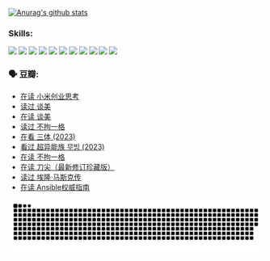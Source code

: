 
[![Anurag's github stats](https://github-readme-stats.vercel.app/api?username=w940853815)](https://github.com/anuraghazra/github-readme-stats)

### Skills:

<code><img height="32" src="https://cdn.jsdelivr.net/npm/simple-icons@v5/icons/python.svg"></code>
<code><img height="32" src="https://cdn.jsdelivr.net/npm/simple-icons@v5/icons/javascript.svg"></code>
<code><img height="32" src="https://cdn.jsdelivr.net/npm/simple-icons@v5/icons/django.svg"></code>
<code><img height="32" src="https://cdn.jsdelivr.net/npm/simple-icons@v5/icons/flask.svg"></code>
<code><img height="32" src="https://cdn.jsdelivr.net/npm/simple-icons@v5/icons/vuetify.svg"></code>
<code><img height="32" src="https://cdn.jsdelivr.net/npm/simple-icons@v5/icons/git.svg"></code>
<code><img height="32" src="https://cdn.jsdelivr.net/npm/simple-icons@v5/icons/docker.svg"></code>
<code><img height="32" src="https://cdn.jsdelivr.net/npm/simple-icons@v5/icons/postgresql.svg"></code>
<code><img height="32" src="https://cdn.jsdelivr.net/npm/simple-icons@v5/icons/elasticsearch.svg"></code>
<code><img height="32" src="https://cdn.jsdelivr.net/npm/simple-icons@v5/icons/macos.svg"></code>
<code><img height="32" src="https://cdn.jsdelivr.net/npm/simple-icons@v5/icons/linux.svg"></code>

### 🗣 豆瓣:

<!-- DOUBAN-ACTIVITIES:START -->
- [在读 小米创业思考](https://www.douban.com/people/136069238/status/4572047905/?_i=12549765)
- [读过 谈美](https://www.douban.com/people/136069238/status/4572047629/?_i=12549765)
- [在读 谈美](https://www.douban.com/people/136069238/status/4560861771/?_i=12549765)
- [读过 不拘一格](https://www.douban.com/people/136069238/status/4560861445/?_i=12549765)
- [在看 三体‎ (2023)](https://www.douban.com/people/136069238/status/4558185093/?_i=12549765)
- [看过 超异能族 무빙‎ (2023)](https://www.douban.com/people/136069238/status/4556824186/?_i=12549765)
- [在读 不拘一格](https://www.douban.com/people/136069238/status/4541712161/?_i=12549765)
- [在读 刀尖（最新修订珍藏版）](https://www.douban.com/people/136069238/status/4541711339/?_i=12549765)
- [读过 埃隆·马斯克传](https://www.douban.com/people/136069238/status/4541710351/?_i=12549765)
- [在读 Ansible权威指南](https://www.douban.com/people/136069238/status/4539151450/?_i=12549765)
<!-- DOUBAN-ACTIVITIES:END -->


![Snake animation](https://raw.githubusercontent.com/w940853815/w940853815/output/github-contribution-grid-snake.svg)

<!--
**w940853815/w940853815** is a ✨ _special_ ✨ repository because its `README.md` (this file) appears on your GitHub profile.

Here are some ideas to get you started:

- 🔭 I’m currently working on ...
- 🌱 I’m currently learning ...
- 👯 I’m looking to collaborate on ...
- 🤔 I’m looking for help with ...
- 💬 Ask me about ...
- 📫 How to reach me: ...
- 😄 Pronouns: ...
- ⚡ Fun fact: ...
-->

